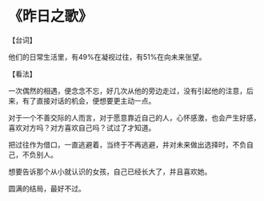 # 《昨日之歌》

【台词】

他们的日常生活里，有49%在凝视过往，有51%在向未来张望。


【看法】

一次偶然的相遇，便念念不忘，好几次从他的旁边走过，没有引起他的注意，后来，有了直接对话的机会，便想要更主动一点。  

对于一个不善交际的人而言，对于愿意靠近自己的人，心怀感激，也会产生好感，喜欢对方吗？对方喜欢自己吗？试过了才知道。  

把过往作为借口，一直逃避着，当终于不再逃避，并对未来做出选择时，不负自己，不负别人。  

想要告诉那个从小就认识的女孩，自己已经长大了，并且喜欢她。  

圆满的结局，最好不过。

